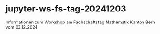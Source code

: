 # jupyter-ws-fs-tag-20241203
Informationen zum Workshop am Fachschaftstag Mathematik Kanton Bern vom 03.12.2024
